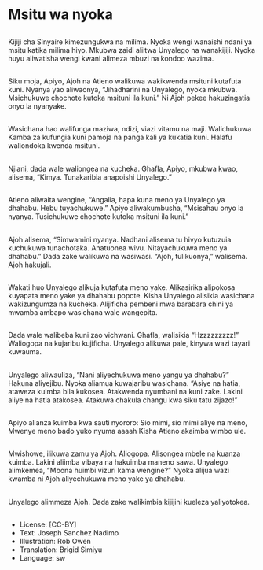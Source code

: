 # Msitu wa nyoka

##
Kijiji cha Sinyaire kimezungukwa na
milima.
Nyoka wengi wanaishi ndani ya
msitu katika milima hiyo.
Mkubwa zaidi aliitwa Unyalego na
wanakijiji.
Nyoka huyu aliwatisha wengi kwani
alimeza mbuzi na kondoo wazima.


##
Siku moja, Apiyo, Ajoh na Atieno
walikuwa wakikwenda msituni
kutafuta kuni.
Nyanya yao aliwaonya, “Jihadharini
na Unyalego, nyoka mkubwa.
Msichukuwe chochote kutoka
msituni ila kuni.”
Ni Ajoh pekee hakuzingatia onyo la
nyanyake.


##
Wasichana hao walifunga maziwa,
ndizi, viazi vitamu na maji.
Walichukuwa Kamba za kufungia
kuni pamoja na panga kali ya
kukatia kuni.
Halafu waliondoka kwenda msituni.


##
Njiani, dada wale waliongea na
kucheka.
Ghafla, Apiyo, mkubwa kwao,
alisema, “Kimya. Tunakaribia
anapoishi Unyalego.”


##
Atieno aliwaita wengine, “Angalia,
hapa kuna meno ya Unyalego ya
dhahabu. Hebu tuyachukuwe.”
Apiyo aliwakumbusha, “Msisahau
onyo la nyanya. Tusichukuwe
chochote kutoka msituni ila kuni.”


##
Ajoh alisema, “Simwamini nyanya.
Nadhani alisema tu hivyo kutuzuia
kuchukuwa tunachotaka. Anatuonea
wivu.
Nitayachukuwa meno ya dhahabu.”
Dada zake walikuwa na wasiwasi.
“Ajoh, tulikuonya,” walisema.
Ajoh hakujali.


##
Wakati huo Unyalego alikuja
kutafuta meno yake.
Alikasirika alipokosa kuyapata meno
yake ya dhahabu popote.
Kisha Unyalego alisikia wasichana
wakizungumza na kucheka.
Alijificha pembeni mwa barabara
chini ya mwamba ambapo
wasichana wale wangepita.


##
Dada wale walibeba kuni zao
vichwani.
Ghafla, walisikia “Hzzzzzzzzz!”
Waliogopa na kujaribu kujificha.
Unyalego alikuwa pale, kinywa wazi
tayari kuwauma.


##
Unyalego aliwauliza, “Nani
aliyechukuwa meno yangu ya
dhahabu?” Hakuna aliyejibu.
Nyoka aliamua kuwajaribu
wasichana.
“Asiye na hatia, ataweza kuimba
bila kukosea. Atakwenda nyumbani
na kuni zake. Lakini aliye na hatia
atakosea. Atakuwa chakula changu
kwa siku tatu zijazo!”


##
Apiyo alianza kuimba kwa sauti
nyororo:
Sio mimi, sio mimi aliye na meno,
Mwenye meno bado yuko nyuma
aaaah
Kisha Atieno akaimba wimbo ule.


##
Mwishowe, ilikuwa zamu ya Ajoh.
Aliogopa. Alisongea mbele na
kuanza kuimba.
Lakini aliimba vibaya na hakuimba
maneno sawa.
Unyalego alimkemea, “Mbona
huimbi vizuri kama wengine?”
Nyoka alijua wazi kwamba ni Ajoh
aliyechukuwa meno yake ya
dhahabu.


##
Unyalego alimmeza Ajoh. Dada
zake walikimbia kijijini kueleza
yaliyotokea.


##
* License: [CC-BY]
* Text: Joseph Sanchez Nadimo
* Illustration: Rob Owen
* Translation: Brigid Simiyu
* Language: sw
